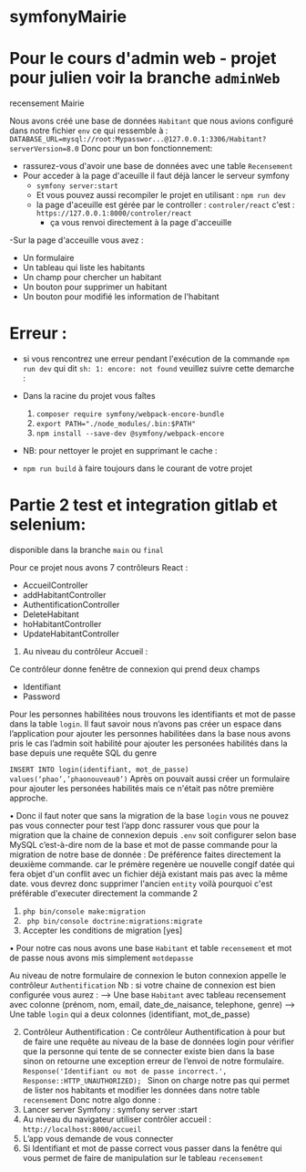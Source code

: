 # symfonyMairie

# Pour le cours d'admin web - projet pour julien voir la branche `adminWeb`
recensement Mairie 

Nous avons créé une base de données `Habitant` que nous avions configuré dans notre fichier `env` ce qui ressemble à :
`DATABASE_URL=mysql://root:Mypasswor...@127.0.0.1:3306/Habitant?serverVersion=8.0`
Donc pour un bon fonctionnement:
- rassurez-vous d'avoir une base de données avec une table `Recensement`
- Pour acceder à la page d'aceuille il faut déjà lancer le serveur symfony
    - `symfony server:start`
    - Et vous pouvez aussi recompiler le projet en utilisant : `npm run dev`
    - la page d'aceuille est gérée par le controller : `controler/react` c'est : `https://127.0.0.1:8000/controler/react`
        - ça vous renvoi directement à la page d'acceuille

-Sur la page d'acceuille vous avez :
  - Un formulaire
  - Un tableau qui liste les habitants
  - Un champ pour chercher un habitant
  - Un bouton pour supprimer un habitant
  - Un bouton pour modifié les information de l'habitant

# Erreur :
- si vous rencontrez une erreur pendant l'exécution de la commande `npm run dev` qui dit `sh: 1: encore: not found` veuillez suivre cette demarche :
- Dans la racine du projet vous faîtes
    1.  `composer require symfony/webpack-encore-bundle`
    2. `export PATH="./node_modules/.bin:$PATH"`
    3. `npm install --save-dev @symfony/webpack-encore`
 
- NB: pour nettoyer le projet en supprimant le cache :
- `npm run build` à faire toujours dans le courant de votre projet

# Partie 2  test et integration gitlab et selenium:
disponible dans la branche `main` ou `final`

Pour ce projet nous avons  7 contrôleurs React : 

-	AccueilController
-	addHabitantController
-	AuthentificationController
-  	DeleteHabitant
-   hoHabitantController
- 	UpdateHabitantController

1.	Au niveau du contrôleur Accueil :

Ce contrôleur donne fenêtre de connexion  qui prend deux champs 
-	Identifiant 
-	Password 

Pour les personnes habilitées nous trouvons les identifiants et mot de passe  dans la table `login`. Il faut savoir nous n’avons pas créer un espace dans l’application pour ajouter les personnes habilitées dans la base nous avons pris le cas l’admin soit habilité pour ajouter les personées habilités dans la base depuis une requête SQL  du genre 

`INSERT INTO login(identifiant, mot_de_passe) values(‘phao’,’phaonouveau0’)`
Après on pouvait aussi créer un formulaire pour ajouter les personées habilités mais ce n'était pas nôtre première approche.

•	Donc il faut noter que sans la migration de la base `login`  vous ne pouvez pas vous connecter pour test l’app donc rassurer vous que pour la migration que la chaine de connexion depuis `.env`  soit configurer selon  base MySQL c’est-à-dire nom de la base et mot de passe commande pour la migration de notre base de donnée :
De préférence faites directement la deuxième commande. car le prémère regenère ue nouvelle congif datée qui fera objet d'un conflit avec un fichier déjà existant mais pas avec la même date.
vous devrez donc supprimer l'ancien `entity` voilà pourquoi c'est préférable d'executer directement la commande 2 
1.	` php bin/console make:migration `
2.	` php bin/console doctrine:migrations:migrate`
3.	Accepter les conditions de migration [yes]

•	Pour notre cas nous avons une base `Habitant` et table `recensement` et mot de passe nous avons mis simplement `motdepasse`

Au niveau de notre formulaire de connexion le buton connexion appelle le contrôleur `Authentification`
Nb : si votre chaine de connexion est bien configurée vous aurez :
-->	Une base `Habitant` avec tableau recensement avec colonne (prénom, nom, email, date_de_naisance, telephone, genre)
-->	Une table `login` qui a deux colonnes (identifiant, mot_de_passe)

2.	Contrôleur Authentification :
Ce contrôleur Authentification à pour but de faire une requête au niveau de la base de données login pour vérifier que la personne qui tente de se connecter existe bien dans la base sinon on retourne une exception erreur de l’envoi de notre formulaire.
`Response('Identifiant ou mot de passe incorrect.', Response::HTTP_UNAUTHORIZED);
`
Sinon on charge notre pas qui permet de lister nos habitants et modifier les données dans  notre table `recensement`
Donc notre algo donne :
1.	Lancer server Symfony : symfony server :start
2.	Au niveau du navigateur utiliser contrôler accueil : `http://localhost:8000/accueil`
3.	L’app vous demande de vous connecter 
4.	Si Identifiant et mot de passe correct  vous passer dans la fenêtre qui vous permet de faire de manipulation sur le tableau `recensement`
 



